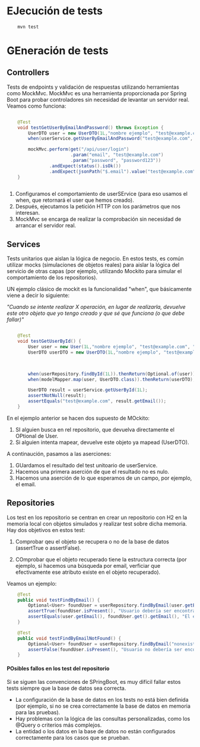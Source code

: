 
# EJecución de tests

```bash
	mvn test
```


# GEneración de tests

## Controllers

Tests de endpoints y validación de respuestas utilizando herramientas como MockMvc. MockMvc es una herramienta proporcionada por Spring Boot para probar controladores sin necesidad de levantar un servidor real. Veamos como funciona:

```java

    @Test
    void testGetUserByEmailAndPassword() throws Exception {
        UserDTO user = new UserDTO(1L,"nombre ejemplo", "test@example.com", "password123",characterEntities );
        when(userService.getUserByEmailAndPassword("test@example.com", "password123")).thenReturn(user);

        mockMvc.perform(get("/api/user/login")
                        .param("email", "test@example.com")
                        .param("password", "password123"))
                .andExpect(status().isOk())
                .andExpect(jsonPath("$.email").value("test@example.com"));
    }
    
```

1. Configuramos el comportamiento de userSErvice (para eso usamos el when, que retornará el user que hemos creado).
2. Después, ejecutamos la petición HTTP con los parámetros que nos interesan.
3. MockMvc se encarga de realizar la comprobación sin necesidad de arrancar el servidor real. 


## Services

Tests unitarios que aislan la lógica de negocio. En estos tests, es común utilizar mocks (simulaciones de objetos reales) para aislar la lógica del servicio de otras capas (por ejemplo, utilizando Mockito para simular el comportamiento de los repositorios).

UN ejemplo clásico de mockit es la funcionalidad "when", que básicamente viene a decir lo siguiente:

*"Cuando se intente realizar X operación, en lugar de realizarla, devuelve este otro objeto que yo tengo creado y que sé que funciona (o que debe fallar)"*



```java

    @Test
    void testGetUserById() {
        User user = new User(1L,"nombre ejemplo", "test@example.com", "password123" , new ArrayList<>());
        UserDTO userDTO = new UserDTO(1L,"nombre ejemplo", "test@example.com", "password123", new ArrayList<>() );


    
        when(userRepository.findById(1L)).thenReturn(Optional.of(user));
        when(modelMapper.map(user, UserDTO.class)).thenReturn(userDTO);

        UserDTO result = userService.getUserById(1L);
        assertNotNull(result);
        assertEquals("test@example.com", result.getEmail());
    }

```

En el ejemplo anterior se hacen dos supuesto de MOckito:
1. SI alguien busca en rel repositorio, que devuelva directamente el OPtional de User.
2. Si alguien intenta mapear, devuelve este objeto ya mapead (UserDTO).

A continaución, pasamos a las aserciones:
1. GUardamos el resultado del test unitoario de userService.
2. Hacemos una primera aserción de que el resultado no es nulo.
3. Hacemos una aserción de lo que esperamos de un campo, por ejemplo, el email.



## Repositories

Los test en los repositorio se centran en crear un repositorio con H2 en la memoria local con objetos simulados y realizar test sobre dicha memoria. Hay dos objetivos en estos test:


1. Comprobar qeu el objeto se recupera o no de la base de datos (assertTrue o assertFalse).

2. COmprobar que el objeto recuperado tiene la estructura correcta (por ejemplo, si hacemos una búsqueda por email, verficiar que efectivamente ese atributo existe en el objeto recuperado).



Veamos un ejemplo:

```java
    @Test
    public void testFindByEmail() {
        Optional<User> foundUser = userRepository.findByEmail(user.getEmail());
        assertTrue(foundUser.isPresent(), "Usuario debería ser encontrado");
        assertEquals(user.getEmail(), foundUser.get().getEmail(), "El email del usuario debe coincidir");
    }

    @Test
    public void testFindByEmailNotFound() {
        Optional<User> foundUser = userRepository.findByEmail("nonexistent@example.com");
        assertFalse(foundUser.isPresent(), "Usuario no debería ser encontrado");
    }
```

#### POsibles fallos en los test del repositorio

Si se siguen las convenciones de SPringBoot, es muy difícil fallar estos tests siempre que la base de datos sea correcta.

- La configuración de la base de datos en los tests no está bien definida (por ejemplo, si no se crea correctamente la base de datos en memoria para las pruebas).
- Hay problemas con la lógica de las consultas personalizadas, como los @Query o criterios más complejos.
- La entidad o los datos en la base de datos no están configurados correctamente para los casos que se prueban.



